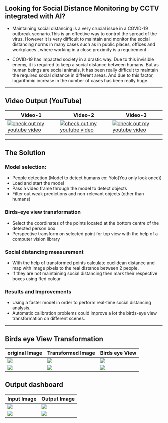 ## Looking for Social Distance Monitoring by CCTV integrated with AI?


* Maintaining social distancing is a very crucial issue in a COVID-19 outbreak scenario.This is an effective way to control the spread of the virus. However it is very difficult to maintain and monitor the social distancing norms in many cases such as in public places, offices and workplaces , where working in a close proximity is a requirement

* COVID-19 has impacted society in a drastic way. Due to this invisible enemy, it is required to keep a social distance between humans. But as human beings are social animals, it has been really difficult to maintain the required social distance in different areas. And due to this factor, logarithmic increase in the number of cases has been really huge.

---
## Video Output (YouTube)

|Video-1|Video-2|Video-3|
|--|--|--|
|[![check out my youtube video](https://img.youtube.com/vi/C10GOaOQHuM/0.jpg)](https://www.youtube.com/watch?v=C10GOaOQHuM)|[![check out my youtube video](https://img.youtube.com/vi/qouqqGm7gEc/0.jpg)](https://www.youtube.com/watch?v=qouqqGm7gEc)|[![check out my youtube video](https://img.youtube.com/vi/B8rJQ-cuoOc/0.jpg)](https://www.youtube.com/watch?v=B8rJQ-cuoOc)|

---

## The Solution

### Model selection: 
  * People detection (Model to detect humans ex: Yolo(You only look once))
  * Load and start the model
  * Pass a video frame through the model to detect objects
  * Filter out weak predictions and non-relevant objects (other than humans)
  
### Birds-eye view transformation

  * Select the coordinates of the points located at the bottom centre of the detected person box
  * Perspective transform on selected point for top view with the help of a computer vision library
  
### Social distancing measurement

  * With the help of transformed points calculate euclidean distance and map with image pixels to the real distance between 2 people.
  * If they are not maintaining social distancing then mark their respective boxes using Red colour
  
### Results and Improvements

  * Using a faster model in order to perform real-time social distancing analysis.
  * Automatic calibration problems could improve a lot the birds-eye view transformation on different scenes.
---

## Birds eye View Transformation

|original Image|Transformed Image|Birds eye View|
|--|--|--|
|![](https://raw.githubusercontent.com/Vatsalparsaniya/Social-Distance-Surveillance/master/result/set_prespective_points_200.png?token=AIDJHSD6IQA64ODPE7JLKJC7A465E)|![](https://raw.githubusercontent.com/Vatsalparsaniya/Social-Distance-Surveillance/master/result/transform_top_view_200.png?token=AIDJHSA7HTDIZUEMDTBFSXC7A466M)|![](https://raw.githubusercontent.com/Vatsalparsaniya/Social-Distance-Surveillance/master/result/birds_eye_view_image_200.png?token=AIDJHSC2QVIS3RHOZHGUOP27A5AY4)|
|![](https://raw.githubusercontent.com/Vatsalparsaniya/Social-Distance-Surveillance/master/result/pedestrianWalking_set_prespective_points_400.png?token=AIDJHSHGP5EHQX3PNIZUQPK7A47Q4)|![](https://raw.githubusercontent.com/Vatsalparsaniya/Social-Distance-Surveillance/master/result/pedestrianWalking_transform_top_view_400.png?token=AIDJHSB7AY4DVGMK3OXCHKK7A47Q2)|![](https://raw.githubusercontent.com/Vatsalparsaniya/Social-Distance-Surveillance/master/result/pedestrianWalking_birds_eye_view_image_400.png?token=AIDJHSAX6UA3S6XLMJMPQRK7A5BBA)|

## Output dashboard

|Input Image|Output Image|
|--|--|
|![](https://raw.githubusercontent.com/Vatsalparsaniya/Social-Distance-Surveillance/master/data/TownCentre_frame_200.jpg?token=AIDJHSA6HNPXPL7RN3O2DYK7A5H6I)|![](https://raw.githubusercontent.com/Vatsalparsaniya/Social-Distance-Surveillance/master/result/final_output_200.png?token=AIDJHSGJXHSSWLFVBDTGSKS7A5IMC)|
|![](https://raw.githubusercontent.com/Vatsalparsaniya/Social-Distance-Surveillance/master/data/pedestrianWalking_frame_400.jpg?token=AIDJHSBIBEQG45QRGYNR5LC7A5IDC)|![](https://raw.githubusercontent.com/Vatsalparsaniya/Social-Distance-Surveillance/master/result/final_output_pedestrianWalking_400.png?token=AIDJHSFBDT3RH43VUORXVHC7A5ILI)|
